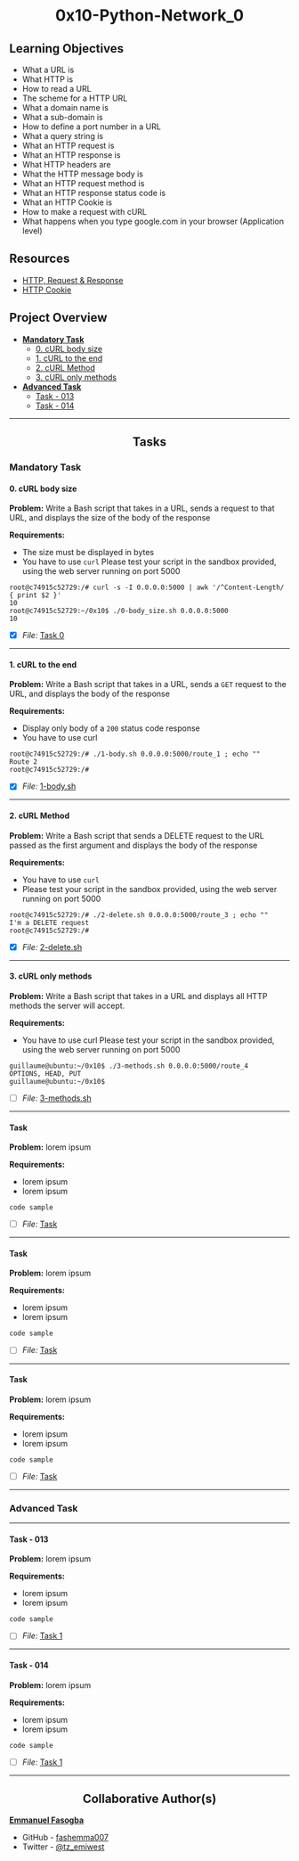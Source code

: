 <h1 style="text-align: center;">0x10-Python-Network_0</h1>

## Learning Objectives
* What a URL is
* What HTTP is
* How to read a URL
* The scheme for a HTTP URL
* What a domain name is
* What a sub-domain is
* How to define a port number in a URL
* What a query string is
* What an HTTP request is
* What an HTTP response is
* What HTTP headers are
* What the HTTP message body is
* What an HTTP request method is
* What an HTTP response status code is
* What an HTTP Cookie is
* How to make a request with cURL
* What happens when you type google.com in your browser (Application level)

## Resources
* [HTTP, Request & Response](https://www3.ntu.edu.sg/home/ehchua/programming/webprogramming/HTTP_Basics.html)
* [HTTP Cookie](https://developer.mozilla.org/en-US/docs/Web/HTTP/Cookies)


## Project Overview

- [**Mandatory Task**](#mandatory-task)
	- [0. cURL body size](0-body_size.sh)
	- [1. cURL to the end](1-body.sh)
	- [2. cURL Method](2-delete.sh)
	- [3. cURL only methods](3-methods.sh)
- [**Advanced Task**](#advanced-task)
	- [Task - 013](link_to_file)
	- [Task - 014](link_to_file)

---



<h2 style="text-align: center;">Tasks</h2>

### Mandatory Task
#### 0. cURL body size

**Problem:** Write a Bash script that takes in a URL, sends a request to that URL, and displays the size of the body of the response

**Requirements:**
* The size must be displayed in bytes
* You have to use `curl`
Please test your script in the sandbox provided, using the web server running on port 5000
```
root@c74915c52729:/# curl -s -I 0.0.0.0:5000 | awk '/^Content-Length/ { print $2 }'
10
root@c74915c52729:~/0x10$ ./0-body_size.sh 0.0.0.0:5000
10
```
- [x] *File:* [Task 0](0-body_size.sh)

---

#### 1. cURL to the end

**Problem:** Write a Bash script that takes in a URL, sends a `GET` request to the URL, and displays the body of the response

**Requirements:**
* Display only body of a `200` status code response
* You have to use curl
```
root@c74915c52729:/# ./1-body.sh 0.0.0.0:5000/route_1 ; echo ""
Route 2
root@c74915c52729:/#
```
- [x] *File:* [1-body.sh](1-body.sh)

---

#### 2. cURL Method

**Problem:** Write a Bash script that sends a DELETE request to the URL passed as the first argument and displays the body of the response

**Requirements:**
* You have to use `curl`
* Please test your script in the sandbox provided, using the web server running on port 5000

```
root@c74915c52729:/# ./2-delete.sh 0.0.0.0:5000/route_3 ; echo ""
I'm a DELETE request
root@c74915c52729:/#
```
- [x] *File:* [2-delete.sh](2-delete.sh)

---

#### 3. cURL only methods

**Problem:** Write a Bash script that takes in a URL and displays all HTTP methods the server will accept.

**Requirements:**
* You have to use curl
Please test your script in the sandbox provided, using the web server running on port 5000

```
guillaume@ubuntu:~/0x10$ ./3-methods.sh 0.0.0.0:5000/route_4
OPTIONS, HEAD, PUT
guillaume@ubuntu:~/0x10$
```
- [ ] *File:* [3-methods.sh](3-methods.sh)

---

#### Task

**Problem:** lorem ipsum

**Requirements:**
* lorem ipsum
* lorem ipsum

```
code sample
```
- [ ] *File:* [Task](file_url)

---

#### Task

**Problem:** lorem ipsum

**Requirements:**
* lorem ipsum
* lorem ipsum

```
code sample
```
- [ ] *File:* [Task](file_url)

---

#### Task

**Problem:** lorem ipsum

**Requirements:**
* lorem ipsum
* lorem ipsum

```
code sample
```
- [ ] *File:* [Task](file_url)

---

### Advanced Task

---
#### Task - 013
**Problem:** lorem ipsum

**Requirements:**
* lorem ipsum
* lorem ipsum

```
code sample
```
- [ ] *File:* [Task 1](link_to_file)

---

#### Task - 014

**Problem:** lorem ipsum

**Requirements:**
* lorem ipsum
* lorem ipsum

```
code sample
```
- [ ] *File:* [Task 1](link_to_file)

---

<h2 style="text-align: center;">Collaborative Author(s)</h2>

[**Emmanuel Fasogba**](https://www.linkedin.com/in/emmanuelofasogba/)
- GitHub - [fashemma007](https://github.com/fashemma007)
- Twitter - [@tz_emiwest](https://www.twitter.com/tz_emiwest)
